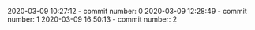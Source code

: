2020-03-09 10:27:12 - commit number: 0
2020-03-09 12:28:49 - commit number: 1
2020-03-09 16:50:13 - commit number: 2
